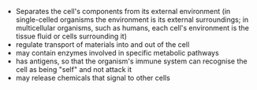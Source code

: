+ Separates the cell's components from its external environment (in single-celled organisms the environment is its external surroundings; in multicellular organisms, such as humans, each cell's environment is the tissue fluid or cells surrounding it)
+ regulate transport of materials into and out of the cell
+ may contain enzymes involved in specific metabolic pathways
+ has antigens, so that the organism's immune system can recognise the cell as being "self" and not attack it
+ may release chemicals that signal to other cells